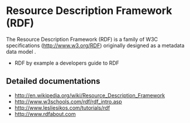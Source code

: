 <!--
created_at: '2013-05-31 09:57:42'
updated_at: '2013-05-31 09:58:34'
authors:
    - 'Joel Bout'
tags:
    - 'Generis Overview'
-->

Resource Description Framework (RDF)
====================================

The Resource Description Framework (RDF) is a family of W3C specifications (http://www.w3.org/RDF) originally designed as a metadata data model .

-   RDF by example a developers guide to RDF

Detailed documentations
-----------------------

-   http://en.wikipedia.org/wiki/Resource_Description_Framework
-   http://www.w3schools.com/rdf/rdf_intro.asp
-   http://www.lesliesikos.com/tutorials/rdf
-   http://www.rdfabout.com


